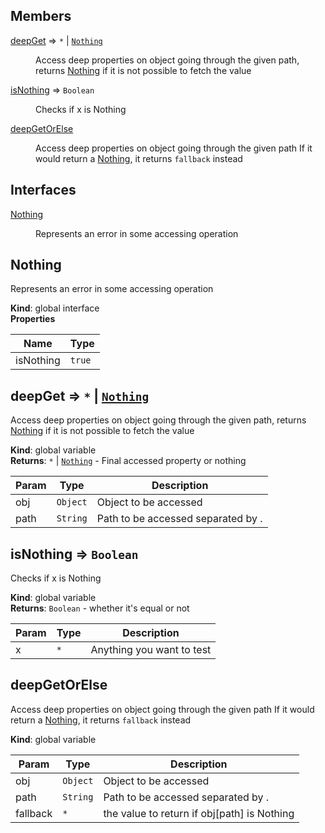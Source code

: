 ## Members

<dl>
<dt><a href="#deepGet">deepGet</a> ⇒ <code>*</code> | <code><a href="#Nothing">Nothing</a></code></dt>
<dd><p>Access deep properties on object going through the given path,
returns <a href="#Nothing">Nothing</a> if it is not possible to fetch the value</p>
</dd>
<dt><a href="#isNothing">isNothing</a> ⇒ <code>Boolean</code></dt>
<dd><p>Checks if x is Nothing</p>
</dd>
<dt><a href="#deepGetOrElse">deepGetOrElse</a></dt>
<dd><p>Access deep properties on object going through the given path
If it would return a <a href="#Nothing">Nothing</a>, it returns <code>fallback</code> instead</p>
</dd>
</dl>

## Interfaces

<dl>
<dt><a href="#Nothing">Nothing</a></dt>
<dd><p>Represents an error in some accessing operation</p>
</dd>
</dl>

<a name="Nothing"></a>

## Nothing
Represents an error in some accessing operation

**Kind**: global interface  
**Properties**

| Name | Type |
| --- | --- |
| isNothing | <code>true</code> | 

<a name="deepGet"></a>

## deepGet ⇒ <code>\*</code> \| [<code>Nothing</code>](#Nothing)
Access deep properties on object going through the given path,
returns [Nothing](#Nothing) if it is not possible to fetch the value

**Kind**: global variable  
**Returns**: <code>\*</code> \| [<code>Nothing</code>](#Nothing) - Final accessed property or nothing  

| Param | Type | Description |
| --- | --- | --- |
| obj | <code>Object</code> | Object to be accessed |
| path | <code>String</code> | Path to be accessed separated by . |

<a name="isNothing"></a>

## isNothing ⇒ <code>Boolean</code>
Checks if x is Nothing

**Kind**: global variable  
**Returns**: <code>Boolean</code> - whether it's equal or not  

| Param | Type | Description |
| --- | --- | --- |
| x | <code>\*</code> | Anything you want to test |

<a name="deepGetOrElse"></a>

## deepGetOrElse
Access deep properties on object going through the given path
If it would return a [Nothing](#Nothing), it returns `fallback` instead

**Kind**: global variable  

| Param | Type | Description |
| --- | --- | --- |
| obj | <code>Object</code> | Object to be accessed |
| path | <code>String</code> | Path to be accessed separated by . |
| fallback | <code>\*</code> | the value to return if obj[path] is Nothing |

